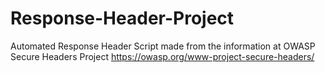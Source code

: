 # Response-Header-Project
Automated Response Header Script made from the information at OWASP Secure Headers Project
https://owasp.org/www-project-secure-headers/
